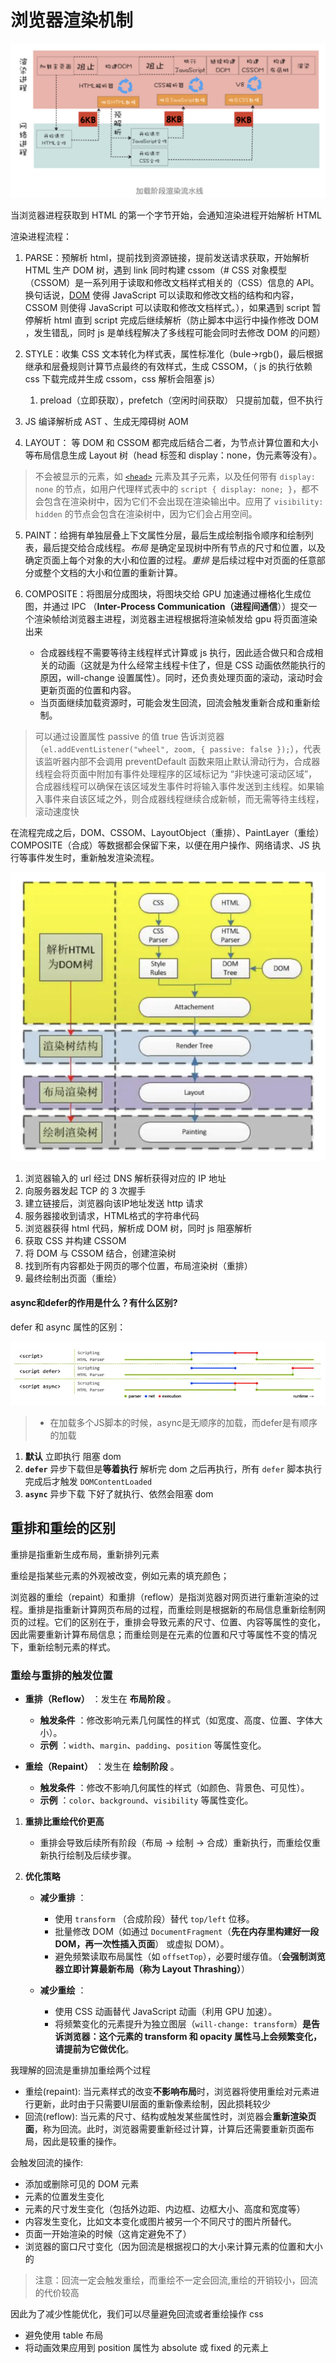 # 浏览器渲染机制
![alt text](image-8.png)

当浏览器进程获取到 HTML 的第一个字节开始，会通知渲染进程开始解析 HTML

渲染进程流程：

1. PARSE：预解析 html，提前找到资源链接，提前发送请求获取，开始解析 HTML 生产 DOM 树，遇到 link 同时构建 cssom（# CSS 对象模型（CSSOM）是一系列用于读取和修改文档样式相关的（CSS）信息的 API。换句话说，[DOM](https://developer.mozilla.org/zh-CN/docs/Web/API/Document_Object_Model) 使得 JavaScript 可以读取和修改文档的结构和内容，CSSOM 则使得 JavaScript 可以读取和修改文档样式。），如果遇到 script 暂停解析 html 直到 script 完成后继续解析（防止脚本中运行中操作修改 DOM ，发生错乱，同时 js 是单线程解决了多线程可能会同时去修改 DOM 的问题）

2. STYLE：收集 CSS 文本转化为样式表，属性标准化（bule->rgb()，最后根据继承和层叠规则计算节点最终的有效样式，生成 CSSOM，（ js 的执行依赖 css 下载完成并生成 cssom，css 解析会阻塞 js）

	1. preload（立即获取），prefetch（空闲时间获取） 只提前加载，但不执行
	
3. JS 编译解析成 AST 、生成无障碍树 AOM

4. LAYOUT： 等 DOM 和 CSSOM 都完成后结合二者，为节点计算位置和大小等布局信息生成 Layout 树（head 标签和 display：none，伪元素等没有）。

> 不会被显示的元素，如 [`<head>`](https://developer.mozilla.org/zh-CN/docs/Web/HTML/Element/head) 元素及其子元素，以及任何带有 `display: none` 的节点，如用户代理样式表中的 `script { display: none; }`，都不会包含在渲染树中，因为它们不会出现在渲染输出中。应用了 `visibility: hidden` 的节点会包含在渲染树中，因为它们会占用空间。


5. PAINT：给拥有单独层叠上下文属性分层，最后生成绘制指令顺序和绘制列表，最后提交给合成线程。_布局_ 是确定呈现树中所有节点的尺寸和位置，以及确定页面上每个对象的大小和位置的过程。_重排_ 是后续过程中对页面的任意部分或整个文档的大小和位置的重新计算。

6. COMPOSITE：将图层分成图块，将图块交给 GPU 加速通过栅格化生成位图，并通过 IPC （**Inter-Process Communication（进程间通信**））提交一个渲染帧给浏览器主进程，浏览器主进程根据将渲染帧发给 gpu 将页面渲染出来

	- 合成器线程不需要等待主线程样式计算或 js 执行，因此适合做只和合成相关的动画（这就是为什么经常主线程卡住了，但是 CSS 动画依然能执行的原因，will-change 设置属性）。同时，还负责处理页面的滚动，滚动时会更新页面的位置和内容。
	- 当页面继续加载资源时，可能会发生回流，回流会触发重新合成和重新绘制。

> 可以通过设置属性 passive 的值 true 告诉浏览器（`el.addEventListener("wheel", zoom, { passive: false });`），代表该监听器内部不会调用 preventDefault 函数来阻止默认滑动行为，合成器线程会将页面中附加有事件处理程序的区域标记为 “非快速可滚动区域”，合成器线程可以确保在该区域发生事件时将输入事件发送到主线程。如果输入事件来自该区域之外，则合成器线程继续合成新帧，而无需等待主线程，滚动速度快

  

在流程完成之后，DOM、CSSOM、LayoutObject（重排）、PaintLayer（重绘） COMPOSITE（合成）等数据都会保留下来，以便在用户操作、网络请求、JS 执行等事件发生时，重新触发渲染流程。



![](../../public/浏览器渲染机制-20240704202355749.jpg)


1. 浏览器输入的 url 经过 DNS 解析获得对应的 IP 地址
2. 向服务器发起 TCP 的 3 次握手
3. 建立链接后，浏览器向该IP地址发送 http 请求
4. 服务器接收到请求，HTML格式的字符串代码
5. 浏览器获得 html 代码，解析成 DOM 树，同时 js 阻塞解析
6. 获取 CSS 并构建 CSSOM
7. 将 DOM 与 CSSOM 结合，创建渲染树
8. 找到所有内容都处于网页的哪个位置，布局渲染树（重排）
9. 最终绘制出页面（重绘）




#### async和defer的作用是什么？有什么区别?

defer 和 async 属性的区别：

![](../../public/浏览器渲染机制-20240704202623192.jpg)

> - 在加载多个JS脚本的时候，async是无顺序的加载，而defer是有顺序的加载

1.  **默认** 立即执行 阻塞 dom
2.  **`defer`** 异步下载但是**等着执行** 解析完 dom 之后再执行，所有 `defer` 脚本执行完成后才触发 `DOMContentLoaded`
3.  **`async`** 异步下载 下好了就执行、依然会阻塞 dom


## 重排和重绘的区别

重排是指重新生成布局，重新排列元素

重绘是指某些元素的外观被改变，例如元素的填充颜色；

浏览器的重绘（repaint）和重排（reflow）是指浏览器对网页进行重新渲染的过程。重排是指重新计算网页布局的过程，而重绘则是根据新的布局信息重新绘制网页的过程。它们的区别在于，重排会导致元素的尺寸、位置、内容等属性的变化，因此需要重新计算布局信息；而重绘则是在元素的位置和尺寸等属性不变的情况下，重新绘制元素的样式。

### **重绘与重排的触发位置**

- **重排（Reflow）** ：发生在 **布局阶段** 。
    
    - **触发条件** ：修改影响元素几何属性的样式（如宽度、高度、位置、字体大小）。
    - **示例** ：`width`、`margin`、`padding`、`position` 等属性变化。
    
- **重绘（Repaint）** ：发生在 **绘制阶段** 。
    
    - **触发条件** ：修改不影响几何属性的样式（如颜色、背景色、可见性）。
    - **示例** ：`color`、`background`、`visibility` 等属性变化。

1. **重排比重绘代价更高**
    
    - 重排会导致后续所有阶段（布局 → 绘制 → 合成）重新执行，而重绘仅重新执行绘制及后续步骤。
2. **优化策略**
    
    - **减少重排** ：
        
        - 使用 `transform` （合成阶段）替代 `top/left` 位移。
        - 批量修改 DOM（如通过 `DocumentFragment`（**先在内存里构建好一段 DOM，再一次性插入页面**） 或虚拟 DOM）。
        - 避免频繁读取布局属性（如 `offsetTop`），必要时缓存值。（**会强制浏览器立即计算最新布局（称为 Layout Thrashing）**）
        
    - **减少重绘** ：
        - 使用 CSS 动画替代 JavaScript 动画（利用 GPU 加速）。
        - 将频繁变化的元素提升为独立图层（`will-change: transform`）**是告诉浏览器：这个元素的 transform 和 opacity 属性马上会频繁变化，请提前为它做优化**。


我理解的回流是重排加重绘两个过程

- 重绘(repaint): 当元素样式的改变**不影响布局**时，浏览器将使用重绘对元素进行更新，此时由于只需要UI层面的重新像素绘制，因此损耗较少
- 回流(reflow): 当元素的尺寸、结构或触发某些属性时，浏览器会**重新渲染页面**，称为回流。此时，浏览器需要重新经过计算，计算后还需要重新页面布局，因此是较重的操作。
 
会触发回流的操作:
- 添加或删除可见的 DOM 元素
- 元素的位置发生变化
- 元素的尺寸发生变化（包括外边距、内边框、边框大小、高度和宽度等）
- 内容发生变化，比如文本变化或图片被另一个不同尺寸的图片所替代。
- 页面一开始渲染的时候（这肯定避免不了）
- 浏览器的窗口尺寸变化（因为回流是根据视口的大小来计算元素的位置和大小的

> 注意：回流一定会触发重绘，而重绘不一定会回流,重绘的开销较小，回流的代价较高

因此为了减少性能优化，我们可以尽量避免回流或者重绘操作 css

- 避免使用 table 布局
- 将动画效果应用到 position 属性为 absolute 或 fixed 的元素上